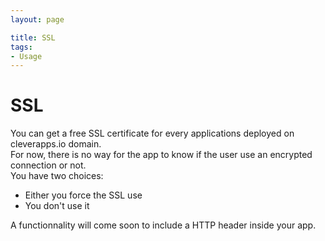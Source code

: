 ```yaml
---
layout: page

title: SSL
tags:
- Usage
---
```

SSL
===

You can get a free  SSL certificate for every applications deployed on cleverapps.io domain.  
For now, there is no way for the app to know if the user use an encrypted connection or not.  
You have two choices:
* Either you force the SSL use 
* You don't use it

A functionnality will come soon to include a HTTP header inside your app.
